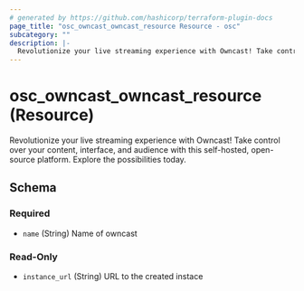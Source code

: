 ```yaml
---
# generated by https://github.com/hashicorp/terraform-plugin-docs
page_title: "osc_owncast_owncast_resource Resource - osc"
subcategory: ""
description: |-
  Revolutionize your live streaming experience with Owncast! Take control over your content, interface, and audience with this self-hosted, open-source platform. Explore the possibilities today.
---
```


# osc_owncast_owncast_resource (Resource)

Revolutionize your live streaming experience with Owncast! Take control over your content, interface, and audience with this self-hosted, open-source platform. Explore the possibilities today.



<!-- schema generated by tfplugindocs -->
## Schema

### Required

- `name` (String) Name of owncast

### Read-Only

- `instance_url` (String) URL to the created instace
